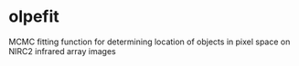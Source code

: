 # olpefit
MCMC fitting function for determining location of objects in pixel space on NIRC2 infrared array images
